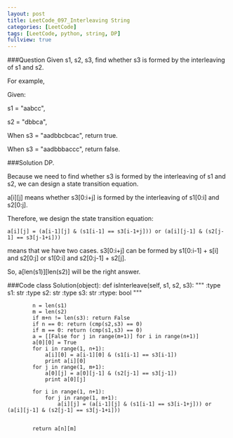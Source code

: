 ```yaml
---
layout: post
title: LeetCode_097_Interleaving String
categories: [LeetCode]
tags: [LeetCode, python, string, DP]
fullview: true
---
```

###Question
Given s1, s2, s3, find whether s3 is formed by the interleaving of s1 and s2.

For example,

Given:

s1 = "aabcc",

s2 = "dbbca",

When s3 = "aadbbcbcac", return true.

When s3 = "aadbbbaccc", return false.


###Solution
DP.

Because we need to find whether s3 is formed by the interleaving of s1 and s2, we can design a state transition equation.

a[i][j] means whether s3[0:i+j] is formed by the interleaving of s1[0:i] and s2[0:j].

Therefore, we design the state transition equation:

	a[i][j] = (a[i-1][j] & (s1[i-1] == s3[i-1+j])) or (a[i][j-1] & (s2[j-1] == s3[j-1+i]))

means that we have two cases. s3[0:i+j] can be formed by s1[0:i-1] + s[i] and s2[0:j] or s1[0:i] and s2[0:j-1] + s2[j].

So, a[len(s1)][len(s2)] will be the right answer.

###Code
	class Solution(object):
	    def isInterleave(self, s1, s2, s3):
	        """
	        :type s1: str
	        :type s2: str
	        :type s3: str
	        :rtype: bool
	        """
	        
	        n = len(s1)
	        m = len(s2)
	        if m+n != len(s3): return False
	        if n == 0: return (cmp(s2,s3) == 0)
	        if m == 0: return (cmp(s1,s3) == 0)
	        a = [[False for j in range(m+1)] for i in range(n+1)]
	        a[0][0] = True
	        for i in range(1, n+1):
	            a[i][0] = a[i-1][0] & (s1[i-1] == s3[i-1])
	            print a[i][0]
	        for j in range(1, m+1):
	            a[0][j] = a[0][j-1] & (s2[j-1] == s3[j-1])
	            print a[0][j]

	        for i in range(1, n+1):
	            for j in range(1, m+1):
	                a[i][j] = (a[i-1][j] & (s1[i-1] == s3[i-1+j])) or (a[i][j-1] & (s2[j-1] == s3[j-1+i]))
	        

	        return a[n][m]